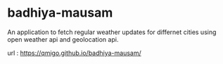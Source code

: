 # badhiya-mausam
An application to fetch regular weather updates for differnet cities using open weather api and geolocation api.

url : https://qmigo.github.io/badhiya-mausam/

